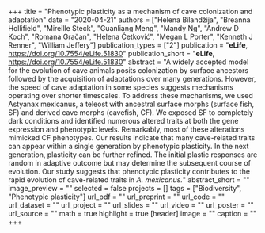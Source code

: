+++
title = "Phenotypic plasticity as a mechanism of cave colonization and adaptation"
date = "2020-04-21"
authors = ["Helena Bilandžija", "Breanna Hollifield", "Mireille Steck", "Guanliang Meng", "Mandy Ng", "Andrew D Koch", "Romana Gračan", "Helena Ćetković", "Megan L Porter", "Kenneth J Renner", "William Jeffery"]
publication_types = ["2"]
publication = "**eLife**, https://doi.org/10.7554/eLife.51830"
publication_short = "**eLife**, https://doi.org/10.7554/eLife.51830"
abstract = "A widely accepted model for the evolution of cave animals posits colonization by surface ancestors followed by the acquisition of adaptations over many generations. However, the speed of cave adaptation in some species suggests mechanisms operating over shorter timescales. To address these mechanisms, we used Astyanax mexicanus, a teleost with ancestral surface morphs (surface fish, SF) and derived cave morphs (cavefish, CF). We exposed SF to completely dark conditions and identified numerous altered traits at both the gene expression and phenotypic levels. Remarkably, most of these alterations mimicked CF phenotypes. Our results indicate that many cave-related traits can appear within a single generation by phenotypic plasticity. In the next generation, plasticity can be further refined. The initial plastic responses are random in adaptive outcome but may determine the subsequent course of evolution. Our study suggests that phenotypic plasticity contributes to the rapid evolution of cave-related traits in *A. mexicanus.*"
abstract_short = ""
image_preview = ""
selected = false
projects = []
tags = ["Biodiversity", "Phenotypic plasticity"]
url_pdf = ""
url_preprint = ""
url_code = ""
url_dataset = ""
url_project = ""
url_slides = ""
url_video = ""
url_poster = ""
url_source = ""
math = true
highlight = true
[header]
image = ""
caption = ""
+++